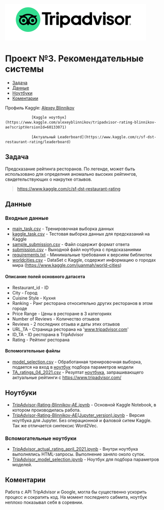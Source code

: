 ![Title PNG "TripAdvisor"](https://github.com/blinnikov-ae/skillfactory_rds/blob/master/module_3/tripadvisor_logo.png)
# Проект №3. Рекомендательные системы
* [Задача](#задача)
* [Данные](#данные)
* [Ноутбуки](#ноутбуки)
* [Коментарии](#коментарии)

Профиль Kaggle: [Alexey Blinnikov](https://www.kaggle.com/alexeyblinnikov)

                [Kaggle ноутбук](https://www.kaggle.com/alexeyblinnikov/tripadvisor-rating-blinnikov-ae?scriptVersionId=60133071)

                [Актуальный Leaderboard](https://www.kaggle.com/c/sf-dst-restaurant-rating/leaderboard)

## Задача

Предсказание рейтинга ресторанов. По легенде, может быть использовано для определния аномально высоких рейтингов, свидетельствующих о накрутке отзывов.
> https://www.kaggle.com/c/sf-dst-restaurant-rating

## Данные
### Входные данные
- [main_task.csv](main_task.csv) - Тренировочная выборка данных
- [kaggle_task.csv](kaggle_task.csv) - Тестовая выборка данных для предсказаний на Kaggle
- [sample_submission.csv](sample_submission.csv) - Файл содержит формат ответа
- [submission.csv](submission.csv) - Выходной файл ноутбука с предсказаниями
- [requirements.txt](requirements.txt) - Минимальные требования к версиям библиотек
- [worldcities.csv](worldcities.csv) - DataSet с Kaggle, содержит информацию о городах мира (https://www.kaggle.com/juanmah/world-cities)
#### Описание полей основного датасета
- Restaurant_id - ID
- City - Город 
- Cuisine Style - Кухня
- Ranking - Ранг ресторана относительно других ресторанов в этом городе
- Price Range - Цены в ресторане в 3 категориях
- Number of Reviews - Количество отзывов
- Reviews - 2 последних отзыва и даты этих отзывов
- URL_TA - Cтраница ресторана на 'www.tripadvisor.com' 
- ID_TA - ID ресторана в TripAdvisor
- Rating - Рейтинг ресторана
#### Вспомогательные файлы
- [model_selection.csv](model_selection.csv) - Обработанная тренировочная выборка, подается на вход в [ноутбук](TripAdvisor_model_selection.ipynb) подбора параметров модели
- [TA_ratings_04_2021.csv](TA_ratings_04_2021.csv) - Резултат [ноутбука](TripAdvisor_actual_rating_april_2021.ipynb), запрашивающего актуальные рейтинги с https://www.tripadvisor.com/

## Ноутбуки
- [TripAdvisor-Rating-Blinnikov-AE.ipynb](TripAdvisor-Rating-Blinnikov-AE.ipynb) - Основной Kaggle Notebook, в котором производилась работа.
- [TripAdvisor-Rating-Blinnikov-AE(Jupyter_version).ipynb](TripAdvisor-Rating-Blinnikov-AE(Jupyter_version).ipynb) - Версия ноутбука для Jupyter. Без операционной и фаловой ситем Kaggle. Так же отличается синтексис Word2Vec.
### Вспомогательные ноутбуки
- [TripAdvisor_actual_rating_april_2021.ipynb](TripAdvisor_actual_rating_april_2021.ipynb) - Внутри ноутбука выполнялись HTML-запросы. Выполнение заняло около суток.
- [TripAdvisor_model_selection.ipynb](TripAdvisor_model_selection.ipynb) - Ноутбук для подбора параметров моделей.

## Коментарии
Работа с API TripAdvisor и Google, могла бы существенно ускорить процесс и сократить код. На момент последнего сабмита, ноутбук неплохо показывал себя в соревнии.
